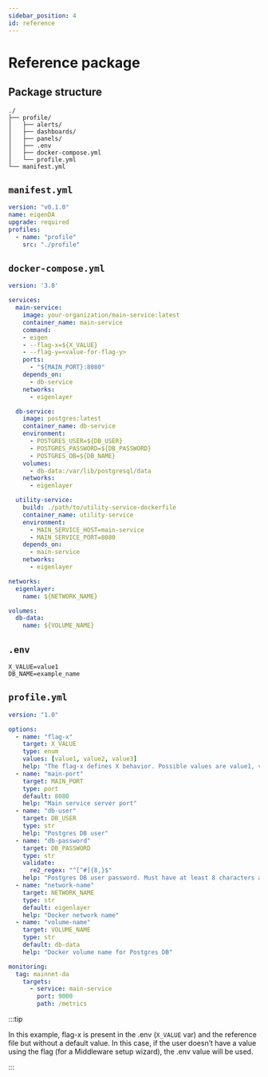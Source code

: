 ```yaml
---
sidebar_position: 4 
id: reference
---
```


# Reference package

## Package structure

```
./
├── profile/
│   ├── alerts/
│   ├── dashboards/
│   ├── panels/
│   ├── .env
│   ├── docker-compose.yml
│   └── profile.yml
└── manifest.yml
```

## `manifest.yml`

```yaml
version: "v0.1.0"
name: eigenDA
upgrade: required
profiles:
  - name: "profile"
    src: "./profile"
```

## `docker-compose.yml`

```yaml
version: '3.8'

services:
  main-service:
    image: your-organization/main-service:latest
    container_name: main-service
    command:
    - eigen 
    - --flag-x=${X_VALUE}
    - --flag-y=<value-for-flag-y>
    ports:
      - "${MAIN_PORT}:8080"
    depends_on:
      - db-service
    networks:
      - eigenlayer

  db-service:
    image: postgres:latest
    container_name: db-service
    environment:
      - POSTGRES_USER=${DB_USER}
      - POSTGRES_PASSWORD=${DB_PASSWORD}
      - POSTGRES_DB=${DB_NAME}
    volumes:
      - db-data:/var/lib/postgresql/data
    networks:
      - eigenlayer

  utility-service:
    build: ./path/to/utility-service-dockerfile
    container_name: utility-service
    environment:
      - MAIN_SERVICE_HOST=main-service
      - MAIN_SERVICE_PORT=8080
    depends_on:
      - main-service
    networks:
      - eigenlayer

networks:
  eigenlayer:
    name: ${NETWORK_NAME}

volumes:
  db-data:
    name: ${VOLUME_NAME}
```

## `.env`

```
X_VALUE=value1
DB_NAME=example_name
```

## `profile.yml`

```yaml
version: "1.0"

options:
  - name: "flag-x"
    target: X_VALUE
    type: enum
    values: [value1, value2, value3]
    help: "The flag-x defines X behavior. Possible values are value1, value2, and value3"
  - name: "main-port"
    target: MAIN_PORT
    type: port
    default: 8080
    help: "Main service server port"
  - name: "db-user"
    target: DB_USER
    type: str
    help: "Postgres DB user"
  - name: "db-password"
    target: DB_PASSWORD
    type: str
    validate:
      re2_regex: "^[^#]{8,}$"
    help: "Postgres DB user password. Must have at least 8 characters and it can't contain the '#' symbol"
  - name: "network-name"
    target: NETWORK_NAME
    type: str
    default: eigenlayer
    help: "Docker network name"
  - name: "volume-name"
    target: VOLUME_NAME
    type: str
    default: db-data
    help: "Docker volume name for Postgres DB"

monitoring:
  tag: mainnet-da
    targets:
      - service: main-service
        port: 9000
        path: /metrics
```

:::tip

In this example, flag-x is present in the .env (`X_VALUE` var) and the reference file but without a default value. In this case, if the user doesn’t have a value using the flag (for a Middleware setup wizard), the .env value will be used.

:::